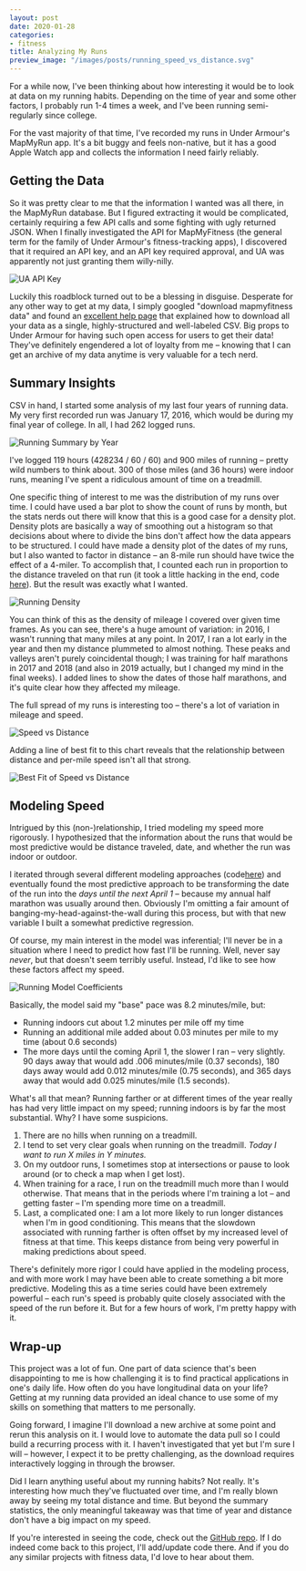 ```yaml
---
layout: post
date: 2020-01-28
categories:
- fitness
title: Analyzing My Runs
preview_image: "/images/posts/running_speed_vs_distance.svg"
---
```


For a while now, I've been thinking about how interesting it would be to look at data on my running habits. Depending on the time of year and some other factors, I probably run 1-4 times a week, and I've been running semi-regularly since college.
<!--more-->
For the vast majority of that time, I've recorded my runs in Under Armour's MapMyRun app.
It's a bit buggy and feels non-native, but it has a good Apple Watch app and collects the information I need fairly reliably.

## Getting the Data

So it was pretty clear to me that the information I wanted was all there, in the MapMyRun database. But I figured extracting it would be complicated, certainly requiring a few API calls and some fighting with ugly returned JSON. When I finally investigated the API for MapMyFitness (the general term for the family of Under Armour's fitness-tracking apps), I discovered that it required an API key, and an API key required approval, and UA was apparently not just granting them willy-nilly.

![UA API Key](/images/posts/UA_API_key.png)

Luckily this roadblock turned out to be a blessing in disguise. Desperate for any other way to get at my data, I simply googled "download mapmyfitness data" and found an [excellent help page](https://support.mapmyfitness.com/hc/en-us/articles/200118594-Export-Workout-Data) that explained how to download all your data as a single, highly-structured and well-labeled CSV. Big props to Under Armour for having such open access for users to get their data! They've definitely engendered a lot of loyalty from me – knowing that I can get an archive of my data anytime is very valuable for a tech nerd.

## Summary Insights

CSV in hand, I started some analysis of my last four years of running data. My very first recorded run was January 17, 2016, which would be during my final year of college. In all, I had 262 logged runs.

![Running Summary by Year](/images/posts/running_year_summaries.png)

I've logged 119 hours (428234 / 60 / 60) and 900 miles of running – pretty wild numbers to think about. 300 of those miles (and 36 hours) were indoor runs, meaning I've spent a ridiculous amount of time on a treadmill.

One specific thing of interest to me was the distribution of my runs over time. I could have used a bar plot to show the count of runs by month, but the stats nerds out there will know that this is a good case for a density plot. Density plots are basically a way of smoothing out a histogram so that decisions about where to divide the bins don't affect how the data appears to be structured. I could have made a density plot of the dates of my runs, but I also wanted to factor in distance – an 8-mile run should have twice the effect of a 4-miler. To accomplish that, I counted each run in proportion to the distance traveled on that run (it took a little hacking in the end, code  [here](https://github.com/eswan18/fitness/blob/master/02%20-%20Summaries.ipynb)). But the result was exactly what I wanted.

![Running Density](/images/posts/running_density.png)

You can think of this as the density of mileage I covered over given time frames. As you can see, there's a huge amount of variation: in 2016, I wasn't running that many miles at any point. In 2017, I ran a lot early in the year and then my distance plummeted to almost nothing. These peaks and valleys aren't purely coincidental though; I was training for half marathons in 2017 and 2018 (and also in 2019 actually, but I changed my mind in the final weeks). I added lines to show the dates of those half marathons, and it's quite clear how they affected my mileage.

The full spread of my runs is interesting too – there's a lot of variation in mileage and speed.

![Speed vs Distance](/images/posts/running_speed_vs_distance.svg)

Adding a line of best fit to this chart reveals that the relationship between distance and per-mile speed isn't all that strong.

![Best Fit of Speed vs Distance](/images/posts/running_speed_vs_distance_best_fit.svg)

## Modeling Speed

Intrigued by this (non-)relationship, I tried modeling my speed more rigorously. I hypothesized that the information about the runs that would be most predictive would be distance traveled, date, and whether the run was indoor or outdoor.

I iterated through several different modeling approaches (code[here](https://github.com/eswan18/fitness/blob/master/Modeling.ipynb)) and eventually found the most predictive approach to be transforming the date of the run into the *days until the next April 1* – because my annual half marathon was usually around then. Obviously I'm omitting a fair amount of banging-my-head-against-the-wall during this process, but with that new variable I built a somewhat predictive regression.

Of course, my main interest in the model was inferential; I'll never be in a situation where I need to predict how fast I'll be running. Well, never say *never*, but that doesn't seem terribly useful. Instead, I'd like to see how these factors affect my speed.

![Running Model Coefficients](/images/posts/running_model_coefficients.png)

Basically, the model said my "base" pace was 8.2 minutes/mile, but:
- Running indoors cut about 1.2 minutes per mile off my time
- Running an additional mile added about 0.03 minutes per mile to my time (about 0.6 seconds)
- The more days until the coming April 1, the slower I ran – very slightly. 90 days away that would add .006 minutes/mile (0.37 seconds), 180 days away would add 0.012 minutes/mile (0.75 seconds), and 365 days away that would add 0.025 minutes/mile (1.5 seconds).

What's all that mean? Running farther or at different times of the year really has had very little impact on my speed; running indoors is by far the most substantial. Why? I have some suspicions.
1. There are no hills when running on a treadmill.
2. I tend to set very clear goals when running on the treadmill. *Today I want to run X miles in Y minutes.*
3. On my outdoor runs, I sometimes stop at intersections or pause to look around (or to check a map when I get lost).
4. When training for a race, I run on the treadmill much more than I would otherwise. That means that in the periods where I'm training a lot – and getting faster – I'm spending more time on a treadmill.
5. Last, a complicated one: I am a lot more likely to run longer distances when I'm in good conditioning. This means that the slowdown associated with running farther is often offset by my increased level of fitness at that time. This keeps distance from being very powerful in making predictions about speed.

There's definitely more rigor I could have applied in the modeling process, and with more work I may have been able to create something a bit more predictive. Modeling this as a time series could have been extremely powerful – each run's speed is probably quite closely associated with the speed of the run before it. But for a few hours of work, I'm pretty happy with it.

## Wrap-up

This project was a lot of fun. One part of data science that's been disappointing to me is how challenging it is to find practical applications in one's daily life. How often do you have longitudinal data on your life? Getting at my running data provided an ideal chance to use some of my skills on something that matters to me personally.

Going forward, I imagine I'll download a new archive at some point and rerun this analysis on it. I would love to automate the data pull so I could build a recurring process with it. I haven't investigated that yet but I'm sure I will – however, I expect it to be pretty challenging, as the download requires interactively logging in through the browser.

Did I learn anything useful about my running habits? Not really. It's interesting how much they've fluctuated over time, and I'm really blown away by seeing my total distance and time. But beyond the summary statistics, the only meaningful takeaway was that time of year and distance don't have a big impact on my speed.

If you're interested in seeing the code, check out the [GitHub repo](https://github.com/eswan18/fitness). If I do indeed come back to this project, I'll add/update code there. And if you do any similar projects with fitness data, I'd love to hear about them.
